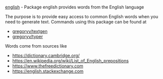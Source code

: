 [english](https://pkg.go.dev/github.com/gregoryv/english) - Package
english provides words from the English language

The purpose is to provide easy access to common English words when you
need to generate text. Commands using this package can be found at

- [gregoryv/textgen](https://github.com/gregoryv/textgen)
- [gregoryv/typer](https://github.com/gregoryv/typer)

Words come from sources like

- https://dictionary.cambridge.org/
- https://en.wikipedia.org/wiki/List_of_English_prepositions
- https://www.thefreedictionary.com
- https://english.stackexchange.com
